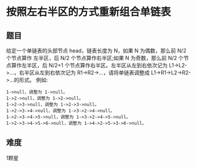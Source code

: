 # 按照左右半区的方式重新组合单链表

## 题目
给定一个单链表的头部节点 head，链表长度为 N，如果 N 为偶数，那么前 N/2 个节点算作 左半区，后 N/2 个节点算作右半区;如果 N 为奇数，那么前 N/2 个节点算作左半区，后 N/2+1 个节点算作右半区。左半区从左到右依次记为 L1->L2->...，右半区从左到右依次记为 R1->R2->...，请将单链表调整成 L1->R1->L2->R2->...的形式。
例如:
```
1->null，调整为 1->null。
1->2->null，调整为 1->2->null。
1->2->3->null，调整为 1->2->3->null。
1->2->3->4->null，调整为 1->3->2->4->null。
1->2->3->4->5->null，调整为 1->3->2->4->5->null。
1->2->3->4->5->6->null，调整为 1->4->2->5->3->6->null。
```

## 难度
1颗星